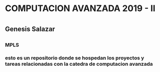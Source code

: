 <h1> COMPUTACION AVANZADA 2019 - II<h1>
<h2> Genesis Salazar <h2>
<h3> MPLS <h3>

<p> esto es un repositorio donde se hospedan los proyectos y tareas relacionadas con la catedra de computacion avanzada</p> 